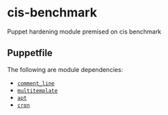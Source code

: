 # cis-benchmark

Puppet hardening module premised on cis benchmark

## Puppetfile

The following are module dependencies:

- [`comment_line`](https://forge.puppet.com/geoffwilliams/comment_line) 
- [`multitemplate`](https://forge.puppet.com/deanwilson/multitemplate/types)
- [`apt`](https://forge.puppet.com/puppetlabs/apt)
- [`cron`](https://forge.puppet.com/puppet/cron)
